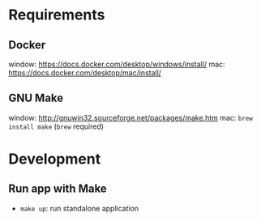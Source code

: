 # Requirements

## Docker
window: https://docs.docker.com/desktop/windows/install/
mac: https://docs.docker.com/desktop/mac/install/

## GNU Make
window: http://gnuwin32.sourceforge.net/packages/make.htm
mac: `brew install make` (`brew` required)

# Development

## Run app with Make

* `make up`: run standalone application
